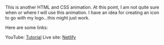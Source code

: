 This is another HTML and CSS animation. At this point, I am not quite sure when or where I will use this animation. I have an idea for creating an icon to go with my logo...this might just work.

Here are some links:

YouTube: [Tutorial](https://www.youtube.com/watch?v=1Aq9OJuS3ok&t=202s)
Live site: [Netlify]()
